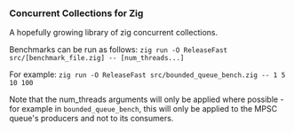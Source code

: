 ### Concurrent Collections for Zig

A hopefully growing library of zig concurrent collections.

Benchmarks can be run as follows:
`zig run -O ReleaseFast src/[benchmark_file.zig] -- [num_threads...]`

For example:
`zig run -O ReleaseFast src/bounded_queue_bench.zig -- 1 5 10 100`

Note that the num_threads arguments will only be applied where possible - for example in `bounded_queue_bench`, this will only be applied to the MPSC queue's producers and not to its consumers.